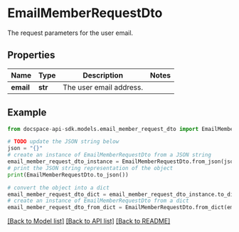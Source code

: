 # EmailMemberRequestDto
The request parameters for the user email.

## Properties

Name | Type | Description | Notes
------------ | ------------- | ------------- | -------------
**email** | **str** | The user email address. | 

## Example

```python
from docspace-api-sdk.models.email_member_request_dto import EmailMemberRequestDto

# TODO update the JSON string below
json = "{}"
# create an instance of EmailMemberRequestDto from a JSON string
email_member_request_dto_instance = EmailMemberRequestDto.from_json(json)
# print the JSON string representation of the object
print(EmailMemberRequestDto.to_json())

# convert the object into a dict
email_member_request_dto_dict = email_member_request_dto_instance.to_dict()
# create an instance of EmailMemberRequestDto from a dict
email_member_request_dto_from_dict = EmailMemberRequestDto.from_dict(email_member_request_dto_dict)
```
[[Back to Model list]](../README.md#documentation-for-models) [[Back to API list]](../README.md#documentation-for-api-endpoints) [[Back to README]](../README.md)


